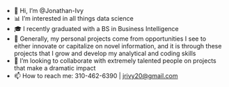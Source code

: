 - 👋 Hi, I’m @Jonathan-Ivy
- 📊 I’m interested in all things data science
- 🎓 I recently graduated with a BS in Business Intelligence
- 🔬 Generally, my personal projects come from opportunities I see to either innovate 
     or capitalize on novel information, and it is through these projects that I grow 
     and develop my analytical and coding skills
- 💞️ I’m looking to collaborate with extremely talented people on projects that make a dramatic impact
- 📫 How to reach me: 310-462-6390 | jrivy20@gmail.com

<!---
Jonathan-Ivy/Jonathan-Ivy is a ✨ special ✨ repository because its `README.md` (this file) appears on your GitHub profile.
You can click the Preview link to take a look at your changes.
--->
